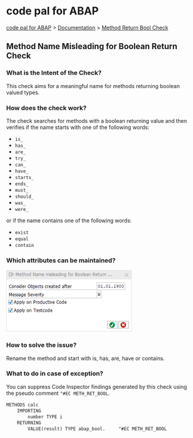 # code pal for ABAP

[code pal for ABAP](../../README.md) > [Documentation](../check_documentation.md) > [Method Return Bool Check](method-return-bool.md)

## Method Name Misleading for Boolean Return Check

### What is the Intent of the Check?

This check aims for a meaningful name for methods returning boolean valued types.

### How does the check work?

The check searches for methods with a boolean returning value and then verifies if the name starts with one of the following words:

* `is_`
* `has_`
* `are_`
* `try_`
* `can_`
* `have_`
* `starts_`
* `ends_`
* `must_`
* `should_`
* `was_`
* `were_`

or if the name contains one of the following words:

* `exist`
* `equal`
* `contain`

### Which attributes can be maintained?

![Attributes](./imgs/method_name_returning_boolean.png)

### How to solve the issue?

Rename the method and start with is, has, are, have or contains.

### What to do in case of exception?

You can suppress Code Inspector findings generated by this check using the pseudo comment `"#EC METH_RET_BOOL`.

```abap
METHODS calc
    IMPORTING
        number TYPE i
    RETURNING
        VALUE(result) TYPE abap_bool.     "#EC METH_RET_BOOL
```
